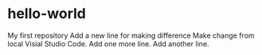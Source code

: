 # hello-world
My first repository
Add a new line for making difference
Make change from local Visial Studio Code.
Add one more line.
Add another line.

